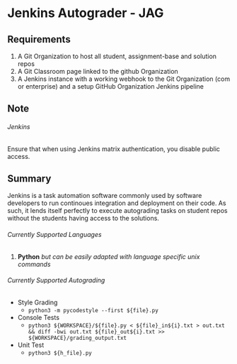 # Jenkins Autograder - JAG

## Requirements 
1. A Git Organization to host all student, assignment-base and solution repos
2. A Git Classroom page linked to the github Organization
3. A Jenkins instance with a working webhook to the Git Organization (com or enterprise) and a setup GitHub Organization Jenkins pipeline

## Note
###### Jenkins 
Ensure that when using Jenkins matrix authentication, you disable public access. 

## Summary
Jenkins is a task automation software commonly used by software developers to run continoues integration and deployment on their code. As such, it lends itself perfectly to execute autograding tasks on student repos without the students having access to the solutions.

###### Currently Supported Languages
1. **Python** *but can be easily adapted with language specific unix commands*

###### Currently Supported Autograding
* Style Grading
  * `python3 -m pycodestyle --first ${file}.py`
* Console Tests
  * `python3 ${WORKSPACE}/${file}.py < ${file}_in${i}.txt > out.txt && diff -bwi out.txt ${file}_out${i}.txt >> ${WORKSPACE}/grading_output.txt`
* Unit Test
  * `python3 ${h_file}.py`
